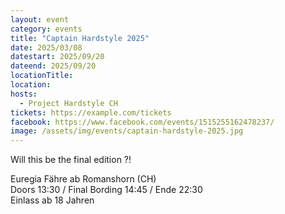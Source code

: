```yaml
---
layout: event
category: events
title: "Captain Hardstyle 2025"
date: 2025/03/08
datestart: 2025/09/20
dateend: 2025/09/20
locationTitle:
location:
hosts:
  - Project Hardstyle CH
tickets: https://example.com/tickets
facebook: https://www.facebook.com/events/1515255162478237/
image: /assets/img/events/captain-hardstyle-2025.jpg
---
```


Will this be the final edition ?!

Euregia Fähre ab Romanshorn (CH)  
Doors 13:30 / Final Bording 14:45 / Ende 22:30  
Einlass ab 18 Jahren

